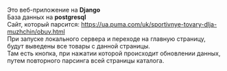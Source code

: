 Это веб-приложение на **Django** <br>
База данных на **postgresql** <br>
Сайт, который парсится: https://ua.puma.com/uk/sportivnye-tovary-dlja-muzhchin/obuv.html <br>
При запуске локального сервера и переходе на главную страницу, будут выведены все товары с данной страницы. <br>
Там есть кнопка, при нажатии которой происходит обновлении данных, путем повторного парсинга всей страницы каталога.
